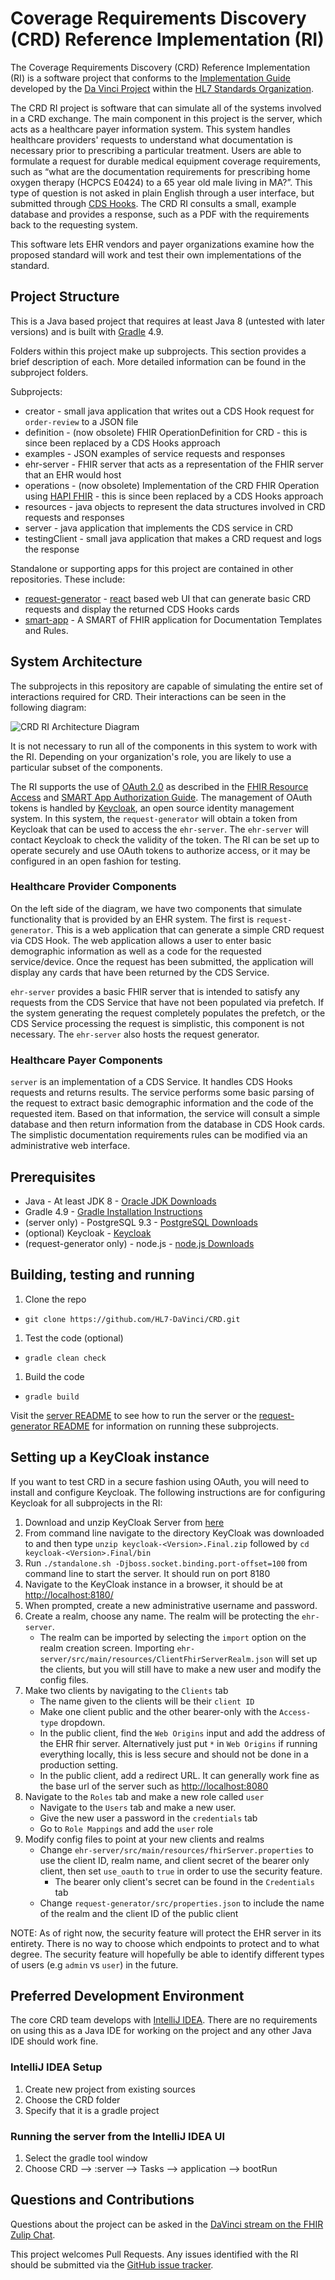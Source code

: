 # Coverage Requirements Discovery (CRD) Reference Implementation (RI)

The Coverage Requirements Discovery (CRD) Reference Implementation (RI) is a software project that conforms to the [Implementation Guide](http://build.fhir.org/ig/HL7/davinci-crd/) developed by the [Da Vinci Project](http://www.hl7.org/about/davinci/index.cfm?ref=common) within the [HL7 Standards Organization](http://www.hl7.org/).

The CRD RI project is software that can simulate all of the systems involved in a CRD exchange. The main component in this project is the server, which acts as a healthcare payer information system. This system handles healthcare providers' requests to understand what documentation is necessary prior to prescribing a particular treatment. Users are able to formulate a request for durable medical equipment coverage requirements, such as “what are the documentation requirements for prescribing home oxygen therapy (HCPCS E0424) to a 65 year old male living in MA?”. This type of question is not asked in plain English through a user interface, but submitted through [CDS Hooks](https://cds-hooks.org/). The CRD RI consults a small, example database and provides a response, such as a PDF with the requirements back to the requesting system.

This software lets EHR vendors and payer organizations examine how the proposed standard will work and test their own implementations of the standard.

## Project Structure
This is a Java based project that requires at least Java 8 (untested with later versions) and is built with [Gradle](https://gradle.org/) 4.9.

Folders within this project make up subprojects. This section provides a brief description of each. More detailed information can be found in the subproject folders.

Subprojects:
* creator - small java application that writes out a CDS Hook request for `order-review` to a JSON file
* definition - (now obsolete) FHIR OperationDefinition for CRD - this is since been replaced by a CDS Hooks approach
* examples - JSON examples of service requests and responses
* ehr-server - FHIR server that acts as a representation of the FHIR server that an EHR would host
* operations - (now obsolete) Implementation of the CRD FHIR Operation using [HAPI FHIR](http://hapifhir.io/) - this is since been replaced by a CDS Hooks approach
* resources - java objects to represent the data structures involved in CRD requests and responses
* server - java application that implements the CDS service in CRD
* testingClient - small java application that makes a CRD request and logs the response

Standalone or supporting apps for this project are contained in other repositories.  These include:
* [request-generator](https://github.com/HL7-DaVinci/crd-request-generator) - [react](https://reactjs.org/) based web UI that can generate basic CRD requests and display the returned CDS Hooks cards
* [smart-app](https://github.com/HL7-DaVinci/dtr) - A SMART of FHIR application for Documentation Templates and Rules.

## System Architecture
The subprojects in this repository are capable of simulating the entire set of interactions required for CRD. Their interactions can be seen in the following diagram:

![CRD RI Architecture Diagram](./CRD-RI-Architecture.png)

It is not necessary to run all of the components in this system to work with the RI. Depending on your organization's role, you are likely to use a particular subset of the components.

The RI supports the use of [OAuth 2.0](https://oauth.net/2/) as described in the [FHIR Resource Access](https://cds-hooks.org/specification/1.0/#fhir-resource-access) and [SMART App Authorization Guide](http://docs.smarthealthit.org/authorization/). The management of OAuth tokens is handled by [Keycloak](https://www.keycloak.org/), an open source identity management system. In this system, the `request-generator` will obtain a token from Keycloak that can be used to access the `ehr-server`. The `ehr-server` will contact Keycloak to check the validity of the token. The RI can be set up to operate securely and use OAuth tokens to authorize access, or it may be configured in an open fashion for testing.

### Healthcare Provider Components
On the left side of the diagram, we have two components that simulate functionality that is provided by an EHR system. The first is `request-generator`. This is a web application that can generate a simple CRD request via CDS Hook. The web application allows a user to enter basic demographic information as well as a code for the requested service/device. Once the request has been submitted, the application will display any cards that have been returned by the CDS Service.

`ehr-server` provides a basic FHIR server that is intended to satisfy any requests from the CDS Service that have not been populated via prefetch. If the system generating the request completely populates the prefetch, or the CDS Service processing the request is simplistic, this component is not necessary.  The `ehr-server` also hosts the request generator.

### Healthcare Payer Components
`server` is an implementation of a CDS Service. It handles CDS Hooks requests and returns results. The service performs some basic parsing of the request to extract basic demographic information and the code of the requested item. Based on that information, the service will consult a simple database and then return information from the database in CDS Hook cards. The simplistic documentation requirements rules can be modified via an administrative web interface.

## Prerequisites
* Java - At least JDK 8 - [Oracle JDK Downloads](http://www.oracle.com/technetwork/java/javase/downloads/jdk8-downloads-2133151.html)
* Gradle 4.9 - [Gradle Installation Instructions](https://gradle.org/install/)
* (server only) - PostgreSQL 9.3 - [PostgreSQL Downloads](https://www.postgresql.org/download/)
* (optional) Keycloak - [Keycloak](https://www.keycloak.org/downloads.html)
* (request-generator only) - node.js - [node.js Downloads](https://nodejs.org/en/download/)

## Building, testing and running
1. Clone the repo
  * `git clone https://github.com/HL7-DaVinci/CRD.git`
1. Test the code (optional)
  * `gradle clean check`
1. Build the code
  * `gradle build`

Visit the [server README](server/README.md) to see how to run the server or the [request-generator README](request-generator/README.md) for information on running these subprojects.

## Setting up a KeyCloak instance

If you want to test CRD in a secure fashion using OAuth, you will need to install and configure Keycloak. The following instructions are for configuring Keycloak for all subprojects in the RI:

1. Download and unzip KeyCloak Server from [here](https://www.keycloak.org/downloads.html)
2. From command line navigate to the directory KeyCloak was downloaded to and then type `unzip keycloak-<Version>.Final.zip` followed by `cd keycloak-<Version>.Final/bin`
3. Run `./standalone.sh -Djboss.socket.binding.port-offset=100` from command line to start the server.  It should run on port 8180
4. Navigate to the KeyCloak instance in a browser, it should be at [http://localhost:8180/](http://localhost:8180)
5. When prompted, create a new administrative username and password.
6. Create a realm, choose any name.  The realm will be protecting the `ehr-server`.
	* The realm can be imported by selecting the `import` option on the realm creation screen.  Importing `ehr-server/src/main/resources/ClientFhirServerRealm.json` will set up the clients, but you will still have to make a new user and modify the config files.
7. Make two clients by navigating to the `Clients` tab
	* The name given to the clients will be their `client ID`
	* Make one client public and the other bearer-only with the `Access-type` dropdown.
	* In the public client, find the `Web Origins` input and add the address of the EHR fhir server.  Alternatively just put `*` in `Web Origins` if running everything locally, this is less secure and should not be done in a production setting.
	* In the public client, add a redirect URL.  It can generally work fine as the base url of the server such as [http://localhost:8080](http://localhost:8080)
8. Navigate to the `Roles` tab and make a new role called `user`
	* Navigate to the `Users` tab and make a new user.  
	* Give the new user a password in the `credentials` tab
	* Go to `Role Mappings` and add the `user` role
9. Modify config files to point at your new clients and realms
	* Change `ehr-server/src/main/resources/fhirServer.properties` to use the client ID, realm name, and client secret of the bearer only client, then set `use_oauth` to `true` in order to use the security feature.
		* The bearer only client's secret can be found in the `Credentials` tab
	* Change `request-generator/src/properties.json` to include the name of the realm and the client ID of the public client
	
NOTE: As of right now, the security feature will protect the EHR server in its entirety.  There is no way to choose which endpoints to protect and to what degree.  The security feature will hopefully be able to identify different types of users (e.g `admin` vs `user`) in the future.   

## Preferred Development Environment
The core CRD team develops with [IntelliJ IDEA](https://www.jetbrains.com/idea/). There are no requirements on using this as a Java IDE for working on the project and any other Java IDE should work fine.

### IntelliJ IDEA Setup
1. Create new project from existing sources
2. Choose the CRD folder
3. Specify that it is a gradle project

### Running the server from the IntelliJ IDEA UI
1. Select the gradle tool window
1. Choose CRD --> :server --> Tasks --> application --> bootRun

## Questions and Contributions
Questions about the project can be asked in the [DaVinci stream on the FHIR Zulip Chat](https://chat.fhir.org/#narrow/stream/128-DaVinci).

This project welcomes Pull Requests. Any issues identified with the RI should be submitted via the [GitHub issue tracker](https://github.com/HL7-DaVinci/CRD/issues).
